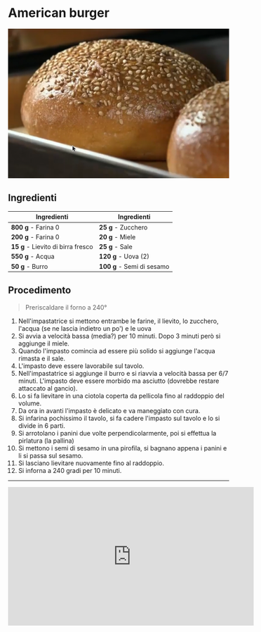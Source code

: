 # American burger

![](img/American-burger.png)

## Ingredienti

| Ingredienti                  | Ingredienti             |
| ---------------------------- | ----------------------- |
| **800 g** - Farina 0 | **25 g** - Zucchero |
| **200 g** - Farina 0 | **20 g** - Miele |
| **15 g** - Lievito di birra fresco | **25 g** - Sale |
| **550 g** - Acqua | **120 g** - Uova (2) |
| **50 g** - Burro | **100 g** - Semi di sesamo |

## Procedimento

> Preriscaldare il forno a 240°

1. Nell'impastatrice si mettono entrambe le farine, il lievito, lo zucchero, l'acqua (se ne lascia indietro un po') e le uova
1. Si avvia a velocità bassa (media?) per 10 minuti. Dopo 3 minuti però si aggiunge il miele.
1. Quando l'impasto comincia ad essere più solido si aggiunge l'acqua rimasta e il sale.
1. L'impasto deve essere lavorabile sul tavolo.
1. Nell'impastatrice si aggiunge il burro e si riavvia a velocità bassa per 6/7 minuti. L'impasto deve essere morbido ma asciutto (dovrebbe restare attaccato al gancio).
1. Lo si fa lievitare in una ciotola coperta da pellicola fino al raddoppio del volume.
1. Da ora in avanti l'impasto è delicato e va maneggiato con cura.
1. Si infarina pochissimo il tavolo, si fa cadere l'impasto sul tavolo e lo si divide in 6 parti.
1. Si arrotolano i panini due volte perpendicolarmente, poi si effettua la pirlatura (la pallina)
1. Si mettono i semi di sesamo in una pirofila, si bagnano appena i panini e li si passa sul sesamo.
1. Si lasciano lievitare nuovamente fino al raddoppio.
1. Si inforna a 240 gradi per 10 minuti.

---

<iframe width="560" height="315" src="https://www.youtube.com/embed/PkDq8J0U8rU?si=4Tl1_bgqkNzMElQb" title="YouTube video player" frameborder="0" allow="accelerometer; autoplay; clipboard-write; encrypted-media; gyroscope; picture-in-picture; web-share" referrerpolicy="strict-origin-when-cross-origin" allowfullscreen></iframe>